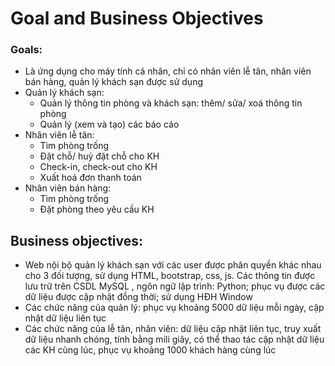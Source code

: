 # Goal and Business Objectives
### Goals:
- Là ứng dụng cho máy tính cá nhân, chỉ có nhân viên lễ tân, nhân viên bán hàng, quản lý khách sạn được sử dụng
- Quản lý khách sạn:
  - Quản lý thông tin phòng và khách sạn: thêm/ sửa/ xoá thông tin phòng
  - Quản lý (xem và tạo) các báo cáo
- Nhân viên lễ tân:
  - Tìm phòng trống
  -	Đặt chỗ/ huỷ đặt chỗ cho KH
  - Check-in, check-out cho KH
  - Xuất hoá đơn thanh toán
- Nhân viên bán hàng:
  - Tìm phòng trống
  -	Đặt phòng theo yêu cầu KH

## Business objectives:
-	Web nội bộ quản lý khách sạn với các user được phân quyền khác nhau cho 3 đối tượng, sử dụng HTML, bootstrap, css, js. Các thông tin được lưu trữ trên CSDL MySQL , ngôn ngữ lập trình: Python; phục vụ được các dữ liệu được cập nhật đồng thời; sử dụng HĐH Window
-	Các chức năng của quản lý: phục vụ khoảng 5000 dữ liệu mỗi ngày, cập nhật dữ liệu liên tục 
-	Các chức năng của lễ tân, nhân viên: dữ liệu cập nhật liên tục, truy xuất dữ liệu nhanh chóng, tính bằng mili giây, có thể thao tác cập nhật dữ liệu các KH cùng lúc, phục vụ khoảng 1000 khách hàng cùng lúc
